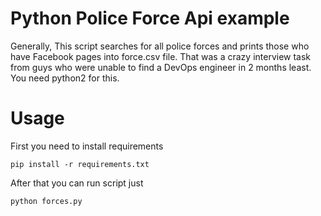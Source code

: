Python Police Force Api example
======

Generally, This script searches for all police forces and prints those who have Facebook pages into force.csv file.
That was a crazy interview task from guys who were unable to find a DevOps engineer in 2 months least.
You need python2 for this.

Usage
====
First you need to install requirements
~~~~ 
pip install -r requirements.txt
~~~~ 
After that you can run script just
~~~~ 
python forces.py
~~~~ 